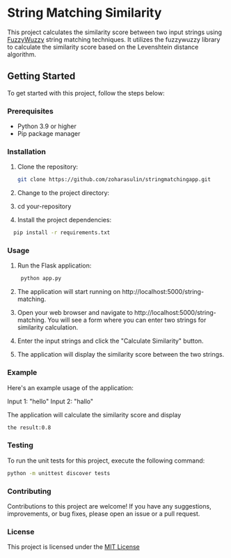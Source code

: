 # String Matching Similarity

This project calculates the similarity score between two input strings using [FuzzyWuzzy](https://github.com/seatgeek/thefuzz) string matching techniques. 
It utilizes the fuzzywuzzy library to calculate the similarity score based on the Levenshtein distance algorithm.

## Getting Started

To get started with this project, follow the steps below:

### Prerequisites

- Python 3.9 or higher
- Pip package manager

### Installation

1. Clone the repository:

   ```bash
   git clone https://github.com/zoharasulin/stringmatchingapp.git
   ```
2. Change to the project directory:
3.  cd your-repository
4.  Install the project dependencies:
   ```bash
     pip install -r requirements.txt
   ```
### Usage
1. Run the Flask application:
   ```bash
    python app.py
2. The application will start running on http://localhost:5000/string-matching.

3. Open your web browser and navigate to http://localhost:5000/string-matching.
    You will see a form where you can enter two strings for similarity calculation.

4. Enter the input strings and click the "Calculate Similarity" button.

5. The application will display the similarity score between the two strings.

### Example
Here's an example usage of the application:

Input 1: "hello"
Input 2: "hallo"

The application will calculate the similarity score and display 

```bash
the result:0.8
```
### Testing

To run the unit tests for this project, execute the following command:
```bash
python -m unittest discover tests
```
### Contributing
Contributions to this project are welcome! If you have any suggestions, improvements, or bug fixes, please open an issue or a pull request.

### License
This project is licensed under the [MIT License](https://opensource.org/license/mit/)

